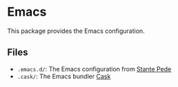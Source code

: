 Emacs
=====

This package provides the Emacs configuration.

Files
-----

- `.emacs.d/`: The Emacs configuration from [Stante Pede][]
- `.cask/`: The Emacs bundler [Cask][]

[Stante Pede]: https://github.com/lunaryorn/stante-pede
[Cask]: https://github.com/cask/cask
